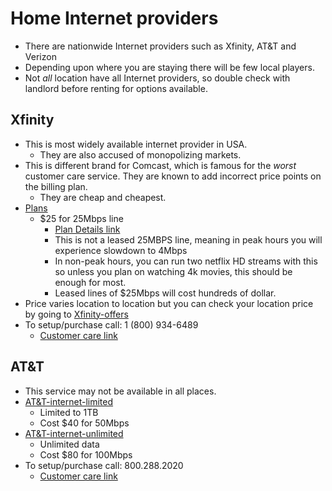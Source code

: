 
# Home Internet providers

- There are nationwide Internet providers such as Xfinity, AT&T and Verizon
- Depending upon where you are staying there will be few local players.
- Not _all_ location have all Internet providers, so double check with landlord before renting for options available.

## Xfinity
- This is most widely available internet provider in USA.
    + They are also accused of monopolizing markets.
- This is different brand for Comcast, which is famous for the _worst_ customer care service. They are known to add incorrect price points on the billing plan.
    + They are cheap and cheapest.
- [Plans](https://www.xfinity.com/learn/offers/)
    + $25 for 25Mbps line
        * [Plan Details link](https://www.xfinity.com/learn/offers/details?offerId=9626100163)
        * This is not a leased 25MBPS line, meaning in peak hours you will experience slowdown to 4Mbps
        * In non-peak hours, you can run two netflix HD streams with this so unless you plan on watching 4k movies, this should be enough for most.
        * Leased lines of $25Mbps will cost hundreds of dollar.
- Price varies location to location but you can check your location price by going to [Xfinity-offers]
- To setup/purchase call: 1 (800) 934-6489 
    + [Customer care link](https://www.xfinity.com/support/contact-us/)

## AT&T
- This service may not be available in all places.
- [AT&T-internet-limited]
    + Limited to 1TB
    + Cost $40 for 50Mbps
- [AT&T-internet-unlimited]
    + Unlimited data
    + Cost $80 for 100Mbps
- To setup/purchase call: 800.288.2020
    + [Customer care link](https://www.att.com/contactus/index/internet.html?tab=1)


[AT&T-internet-limited]: <https://www.att.com/internet/>
[AT&T-internet-unlimited]: <https://www.att.com/internet/fiber.html>
[Xfinity-offers]: <https://www.xfinity.com/learn/offers/>
